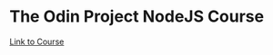# The Odin Project NodeJS Course

[Link to Course](https://www.theodinproject.com/paths/full-stack-javascript/courses/nodejs)

